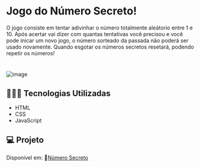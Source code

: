 # Jogo do Número Secreto!
O jogo consiste em tentar adivinhar o número totalmente aleátorio entre 1 e 10.
Após acertar vai dizer com quantas tentativas você precisou e você pode inicar um novo jogo, o número sorteado da passada não poderá ser usado novamente.
Quando esgotar os números secretos resetará, podendo repetir os números!
#
![image](https://github.com/marostegaf/secret-number-one/assets/103620713/0a2cd818-b615-49f8-b698-ad63b6081261)
## 🧑🏻‍💻 Tecnologias Utilizadas
- HTML
- CSS
- JavaScript
  
## 💻 Projeto
Disponível em: 🔗[Número Secreto](https://numero-secreto-beryl-nine.vercel.app/)
